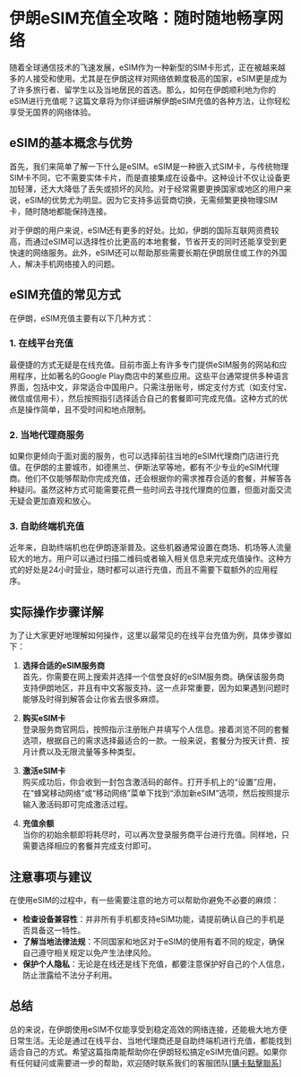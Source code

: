 # 伊朗eSIM充值全攻略：随时随地畅享网络

随着全球通信技术的飞速发展，eSIM作为一种新型的SIM卡形式，正在被越来越多的人接受和使用。尤其是在伊朗这样对网络依赖度极高的国家，eSIM更是成为了许多旅行者、留学生以及当地居民的首选。那么，如何在伊朗顺利地为你的eSIM进行充值呢？这篇文章将为你详细讲解伊朗eSIM充值的各种方法，让你轻松享受无国界的网络体验。

## eSIM的基本概念与优势

首先，我们来简单了解一下什么是eSIM。eSIM是一种嵌入式SIM卡，与传统物理SIM卡不同，它不需要实体卡片，而是直接集成在设备中。这种设计不仅让设备更加轻薄，还大大降低了丢失或损坏的风险。对于经常需要更换国家或地区的用户来说，eSIM的优势尤为明显。因为它支持多运营商切换，无需频繁更换物理SIM卡，随时随地都能保持连接。

对于伊朗的用户来说，eSIM还有更多的好处。比如，伊朗的国际互联网资费较高，而通过eSIM可以选择性价比更高的本地套餐，节省开支的同时还能享受到更快速的网络服务。此外，eSIM还可以帮助那些需要长期在伊朗居住或工作的外国人，解决手机网络接入的问题。

## eSIM充值的常见方式

在伊朗，eSIM充值主要有以下几种方式：

### 1. 在线平台充值

最便捷的方式无疑是在线充值。目前市面上有许多专门提供eSIM服务的网站和应用程序，比如著名的Google Play商店中的某些应用。这些平台通常提供多种语言界面，包括中文，非常适合中国用户。只需注册账号，绑定支付方式（如支付宝、微信或信用卡），然后按照指引选择适合自己的套餐即可完成充值。这种方式的优点是操作简单，且不受时间和地点限制。

### 2. 当地代理商服务

如果你更倾向于面对面的服务，也可以选择前往当地的eSIM代理商门店进行充值。在伊朗的主要城市，如德黑兰、伊斯法罕等地，都有不少专业的eSIM代理商。他们不仅能够帮助你完成充值，还会根据你的需求推荐合适的套餐，并解答各种疑问。虽然这种方式可能需要花费一些时间去寻找代理商的位置，但面对面交流无疑会更加直观和放心。

### 3. 自助终端机充值

近年来，自助终端机也在伊朗逐渐普及。这些机器通常设置在商场、机场等人流量较大的地方。用户可以通过扫描二维码或者输入相关信息来完成充值操作。这种方式的好处是24小时营业，随时都可以进行充值，而且不需要下载额外的应用程序。

## 实际操作步骤详解

为了让大家更好地理解如何操作，这里以最常见的在线平台充值为例，具体步骤如下：

1. **选择合适的eSIM服务商**  
   首先，你需要在网上搜索并选择一个信誉良好的eSIM服务商。确保该服务商支持伊朗地区，并且有中文客服支持。这一点非常重要，因为如果遇到问题时能够及时得到解答会让你省去很多麻烦。

2. **购买eSIM卡**  
   登录服务商官网后，按照指示注册账户并填写个人信息。接着浏览不同的套餐选项，根据自己的需求选择最适合的一款。一般来说，套餐分为按天计费、按月计费以及无限流量等多种类型。

3. **激活eSIM卡**  
   购买成功后，你会收到一封包含激活码的邮件。打开手机上的“设置”应用，在“蜂窝移动网络”或“移动网络”菜单下找到“添加新eSIM”选项，然后按照提示输入激活码即可完成激活过程。

4. **充值余额**  
   当你的初始余额即将耗尽时，可以再次登录服务商平台进行充值。同样地，只需要选择相应的套餐并完成支付即可。

## 注意事项与建议

在使用eSIM的过程中，有一些需要注意的地方可以帮助你避免不必要的麻烦：

- **检查设备兼容性**：并非所有手机都支持eSIM功能，请提前确认自己的手机是否具备这一特性。
- **了解当地法律法规**：不同国家和地区对于eSIM的使用有着不同的规定，确保自己遵守相关规定以免产生法律风险。
- **保护个人隐私**：无论是在线还是线下充值，都要注意保护好自己的个人信息，防止泄露给不法分子利用。

## 总结

总的来说，在伊朗使用eSIM不仅能享受到稳定高效的网络连接，还能极大地方便日常生活。无论是通过在线平台、当地代理商还是自助终端机进行充值，都能找到适合自己的方式。希望这篇指南能帮助你在伊朗轻松搞定eSIM充值问题。如果你有任何疑问或需要进一步的帮助，欢迎随时联系我们的客服团队[[購卡點擊聯系](https://t.me/s/esim1088)]